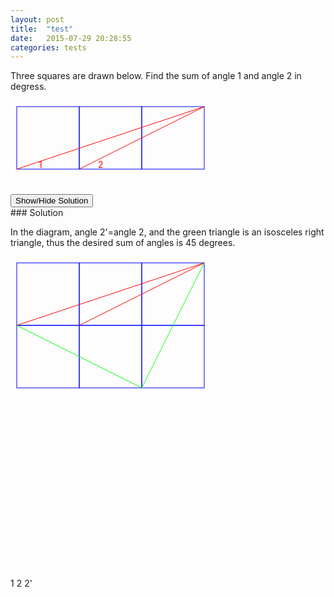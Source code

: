 ```yaml
---
layout: post
title:  "test"
date:   2015-07-29 20:28:55
categories: tests
---
```


Three squares are drawn below. Find the sum of angle 1 and angle 2 in degress.

<svg width="400">
  <rect x="10" y="10" width="100" height="100" style="fill:none;stroke:blue;stroke-width:1"/>
  <rect x="110" y="10" width="100" height="100" style="fill:none;stroke:blue;stroke-width:1"/>
  <rect x="210" y="10" width="100" height="100" style="fill:none;stroke:blue;stroke-width:1"/>
  <line x1="10" y1="110" x2="310" y2="10" style="stroke:rgb(255,0,0);stroke-width:1"/>
  <line x1="110" y1="110" x2="310" y2="10" style="stroke:rgb(255,0,0);stroke-width:1"/>
  <text x="45" y="108" fill="red">1</text>
  <text x="140" y="108" fill="red">2</text>
</svg>
<button onclick="$("#s").toggle();">Show/Hide Solution</button>
<div id="s">
### Solution

In the diagram, angle 2'=angle 2, and the green triangle is an isosceles right triangle, thus the desired sum of angles is 45 degrees.

<svg width="400" height="500">
  <rect x="10" y="10" width="100" height="100" style="fill:none;stroke:blue;stroke-width:1"/>
  <rect x="110" y="10" width="100" height="100" style="fill:none;stroke:blue;stroke-width:1"/>
  <rect x="210" y="10" width="100" height="100" style="fill:none;stroke:blue;stroke-width:1"/>
  <rect x="10" y="110" width="100" height="100" style="fill:none;stroke:blue;stroke-width:1"/>
  <rect x="110" y="110" width="100" height="100" style="fill:none;stroke:blue;stroke-width:1"/>
  <rect x="210" y="110" width="100" height="100" style="fill:none;stroke:blue;stroke-width:1"/>

  <line x1="10" y1="110" x2="310" y2="10" style="stroke:rgb(255,0,0);stroke-width:1"/>
  <line x1="110" y1="110" x2="310" y2="10" style="stroke:rgb(255,0,0);stroke-width:1"/>
  <line x1="10" y1="110" x2="210" y2="210" style="stroke:rgb(0,255,0);stroke-width:1"/>
  <line x1="210" y1="210" x2="310" y2="10" style="stroke:rgb(0,255,0);stroke-width:1"/>

  <text x="45" y="108" fill="red">1</text>
  <text x="140" y="108" fill="red">2</text>
  <text x="45" y="125" fill="green">2'</text>
</svg>
</div>

